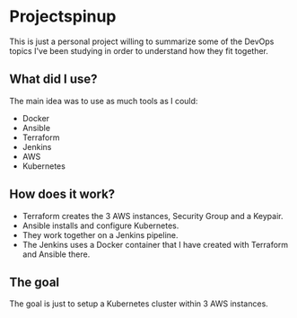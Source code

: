 # Projectspinup

This is just a personal project willing to summarize some of the DevOps topics I've been studying in order to understand how they fit together.
## What did I use?
The main idea was to use as much tools as I could:

 - Docker
 - Ansible
 - Terraform
 - Jenkins
 - AWS
 - Kubernetes

## How does  it work?

- Terraform creates the 3 AWS instances, Security Group and a Keypair.
- Ansible installs and configure Kubernetes.
- They work together on a Jenkins pipeline.
- The Jenkins uses a Docker container that I have created with Terraform and Ansible there.

## The goal
The goal is just to setup a Kubernetes cluster within 3 AWS instances.

